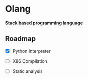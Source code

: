 
# Olang

**Stack based programming language**

## Roadmap

- [X] Python Interpreter
- [ ] X86 Compilation
- [ ] Static analysis

